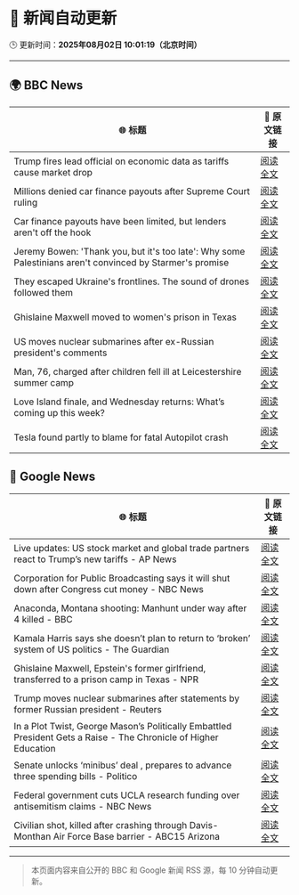 # 🧠 新闻自动更新

🕒 更新时间：**2025年08月02日 10:01:19（北京时间）**

---

## 🌍 BBC News

| 🌐 标题 | 🔗 原文链接 |
|--------|-------------|
| Trump fires lead official on economic data as tariffs cause market drop | [阅读全文](https://www.bbc.com/news/articles/cvg3xrrzdr0o?at_medium=RSS&at_campaign=rss) |
| Millions denied car finance payouts after Supreme Court ruling | [阅读全文](https://www.bbc.com/news/articles/cj9w0dj0yjyo?at_medium=RSS&at_campaign=rss) |
| Car finance payouts have been limited, but lenders aren't off the hook | [阅读全文](https://www.bbc.com/news/articles/c9qy7wy4ey1o?at_medium=RSS&at_campaign=rss) |
| Jeremy Bowen: 'Thank you, but it's too late': Why some Palestinians aren't convinced by Starmer's promise | [阅读全文](https://www.bbc.com/news/articles/cd6n0eeqp54o?at_medium=RSS&at_campaign=rss) |
| They escaped Ukraine's frontlines. The sound of drones followed them | [阅读全文](https://www.bbc.com/news/articles/c23gjk7dlvlo?at_medium=RSS&at_campaign=rss) |
| Ghislaine Maxwell moved to women's prison in Texas | [阅读全文](https://www.bbc.com/news/articles/czd049y2qymo?at_medium=RSS&at_campaign=rss) |
| US moves nuclear submarines after ex-Russian president's comments | [阅读全文](https://www.bbc.com/news/articles/c93dgr2dd53o?at_medium=RSS&at_campaign=rss) |
| Man, 76, charged after children fell ill at Leicestershire summer camp | [阅读全文](https://www.bbc.com/news/articles/c4gz32kp0d0o?at_medium=RSS&at_campaign=rss) |
| Love Island finale, and Wednesday returns: What’s coming up this week? | [阅读全文](https://www.bbc.com/news/articles/c15l4kv45v5o?at_medium=RSS&at_campaign=rss) |
| Tesla found partly to blame for fatal Autopilot crash | [阅读全文](https://www.bbc.com/news/articles/c93dqpkwx4xo?at_medium=RSS&at_campaign=rss) |

## 📰 Google News

| 🌐 标题 | 🔗 原文链接 |
|--------|-------------|
| Live updates: US stock market and global trade partners react to Trump’s new tariffs - AP News | [阅读全文](https://news.google.com/rss/articles/CBMiakFVX3lxTE15U2tSOGNPTzdvc09ISFVyQkRZeEU5bndvdnNDOGpHSEExX3pqcXlCdnkwNXAwS19OVmFQa2d0VnBrYVNIdDFKVzJ0NFRGem1UMHo2ZEtQdnJBMG5NNDRTZUEyRk9sRUVkM2c?oc=5) |
| Corporation for Public Broadcasting says it will shut down after Congress cut money - NBC News | [阅读全文](https://news.google.com/rss/articles/CBMiqgFBVV95cUxNQkxHOWdYcDFhcVZ5aXJLR0hheXVCVmozU2sxRmNPYmVYUklLUzJZYWZNMHJ2QTc1QlRwbThrZmo3LU5scjVzVW4zY3ppZkw5ZG1PR3VBSng5a0o4VkdsN2dLbnRNNjFNdGlLNG9ub2N5QktyZ2Q3VmJXTWJIWl9ZUFliaFBVOXJFc2V2N2hZY2lOUHU0WWpGUW1wcF9uY3ZWY05XT05XZnVZZ9IBVkFVX3lxTE9MWTdGd0pfWHczTk42MVQ5ampOcUJaUUttTnJwU0huSmJKSXN4SlF3VFc4T25yQU51dUhsUWxoRk9fQ2RwNWwtN0JwTU1DN1dsMEJmS2ZB?oc=5) |
| Anaconda, Montana shooting: Manhunt under way after 4 killed - BBC | [阅读全文](https://news.google.com/rss/articles/CBMiWkFVX3lxTE5rY2xud29EenZHR0VWSm56N21vZkJyYVRYc19HZlBKV19xMXZtSHMtbmQzU3BqeEtFY3ZQVzA2MzFTOFpLR1p6OExvZTRSdDJHRFJQVEE3dVhFZ9IBX0FVX3lxTE1TajRQMzQxMU1LQ3hVRHM4YWNMX2tud2kteFBCcjJoekFKMkhCZzNsVGdLLThTOEJzT3A1ZzVpb2Z3V3dGMl9vRFZWZGt2enlodGdReEY4RzQ4OG9rOGNZ?oc=5) |
| Kamala Harris says she doesn’t plan to return to ‘broken’ system of US politics - The Guardian | [阅读全文](https://news.google.com/rss/articles/CBMihAFBVV95cUxNMURGcGZWcHBBV1BxNzNkZ0RScm1iSUNJRGFoaTNyQlh2Rm5Kc2VoOU5PWmNTUjhJNE5zZlMxeHhaNE1RLWtIcDF2NXhRamFUYUQ3SDlsZTlicW5ZdW53b0NDQzJsZmtUNkQ1VnRmOF85LVlKd2hjbVZaakxWdGNrdjViQzc?oc=5) |
| Ghislaine Maxwell, Epstein's former girlfriend, transferred to a prison camp in Texas - NPR | [阅读全文](https://news.google.com/rss/articles/CBMiiwFBVV95cUxQZmJfNEM1NkVCdkZMY05sVi1RNlBWT0lNZEFGM0RoM3FmQldQLVlkMWl3aUt0bnp2UFc1c0lPTVRDRC1nRnBRbl96SEdTLWF6Y2dvdm81cUc3Vl9NMVRQeFRQbHlCRDhaamhkczltMzRzdHRsemlaRWZfN1BMLVJFUklCZWNtelhyX0lz?oc=5) |
| Trump moves nuclear submarines after statements by former Russian president - Reuters | [阅读全文](https://news.google.com/rss/articles/CBMilgFBVV95cUxOa1JlNnBtNWxGYmp2SGdRTjhueWN6bDZqaXFDZVJEelNtelRuaUNwZjRmVGF4akxGaDNCT2JFdFZieTBuejJtNlFicUJ4WXZRVlJXeEZXM2RkNDBmZDZEcFR3YTRYYThZeXhzNkRCdEM4UW9OeVlRMlNlcGlwS0dwSHJuQV9QV1ladXM0dTZyR2kzWnFIckE?oc=5) |
| In a Plot Twist, George Mason’s Politically Embattled President Gets a Raise - The Chronicle of Higher Education | [阅读全文](https://news.google.com/rss/articles/CBMirAFBVV95cUxORjYzcE91enVELW9fZXhFdjFrWlFib0RwbjVXWTJpYkczY2J3U3dnNXh6Z0haNkJIcG85YkNFd0pxQmVFcmlwMkhzUXI3eTdKcjAxT1JEOXN2S3h2M3FudDhSbWVjQlNWd2ExSV91UHVMYkFPR0N2RHNRSVp2T0JRMmFwZUVnTVhkbjlIZEd3MktuS1RBS25fVThmSDIwVWU3aEhlZndydEFBbHpa?oc=5) |
| Senate unlocks ‘minibus’ deal , prepares to advance three spending bills - Politico | [阅读全文](https://news.google.com/rss/articles/CBMimgFBVV95cUxPNjk1UkxxZTB3WVRteV83M0ZvNWZoMEtJUVdqNzBHbHRtRWdhbEpCRzBscXd5OTlldFo1RW92STJpbFNjdXlzOWNScENMVFVXbTNxei1BSTRsd3VYOXFnQ2NISERhcWx6SktmOVdRQ1BucUR6eVAyOVV2dUwzcGh3VlJiWGRTeHJxNVVNamlCZXg4UGFHbGJIdU1n?oc=5) |
| Federal government cuts UCLA research funding over antisemitism claims - NBC News | [阅读全文](https://news.google.com/rss/articles/CBMikwFBVV95cUxOeWFaZGxNMzZkdmpSRFNhb3NyX1RyUlVzZ2pJaUNTa0xsLThINkZBRzdSNEZ2bURNY2xIY2hqLWEtajdNZ2ExV2VoV0RXVmRWX0NzQnFRRlVYRnBscGpEOGd3UkJyVkdVUEV5NW5FLW5rc0F4ZkNubUJhU0tyTUN6UUQ2OWVQYjFZZHVpdTJGOV9Fd0nSAVZBVV95cUxNbzV0VC1nbThqRmZfMENhQlNVMzFhVGxVc1JWeWdTMHpDZ0RNbnl2eHRKZmlHVlpqSnd4Ty1lZGkwUmpYMHlScEI1aHNKM0RySFpZREw4Zw?oc=5) |
| Civilian shot, killed after crashing through Davis-Monthan Air Force Base barrier - ABC15 Arizona | [阅读全文](https://news.google.com/rss/articles/CBMi2AFBVV95cUxOM2IzWWIwSl9kTXZadnhnYjkycmI0MVJLaWVMdzZMYnd4LUpBaVBJaTF0MzVrTkhFUnNuY2tnemRxeGQyM3NRUGRFYktQQlhOcXM0Z3JkYWRmT25sZjdMak5ZRmNSZ25qbGtkSC1jMzdHN3BQcnBNcF9LY25KdUxCZGt6SFFDV3VVbEtReS1VaGV0MElrMXlmODlSZnMxc3JjelVNS3dLVVVqT2xGX09sMVZuSzJ0dWxtSE5IRWkyWjQ5V3d2ZzY2aF9ZWFoxYmdpTi12clhNMkw?oc=5) |

---
> 本页面内容来自公开的 BBC 和 Google 新闻 RSS 源，每 10 分钟自动更新。